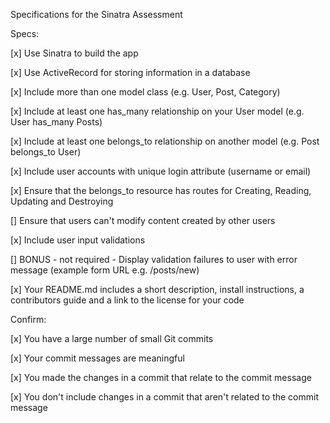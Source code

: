 Specifications for the Sinatra Assessment

Specs:

 [x] Use Sinatra to build the app

 [x] Use ActiveRecord for storing information in a database

 [x] Include more than one model class (e.g. User, Post, Category)

 [x] Include at least one has_many relationship on your User model (e.g. User has_many Posts)

 [x] Include at least one belongs_to relationship on another model (e.g. Post belongs_to User)

 [x] Include user accounts with unique login attribute (username or email)

 [x] Ensure that the belongs_to resource has routes for Creating, Reading, Updating and Destroying

 [] Ensure that users can't modify content created by other users

 [x] Include user input validations

 [] BONUS - not required - Display validation failures to user with error message (example form URL e.g. /posts/new)

 [x] Your README.md includes a short description, install instructions, a contributors guide and a link to the license for your code

Confirm:

 [x] You have a large number of small Git commits

 [x] Your commit messages are meaningful

 [x] You made the changes in a commit that relate to the commit message
 
 [x] You don't include changes in a commit that aren't related to the commit message